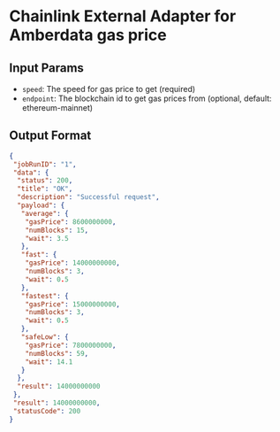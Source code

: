 # Chainlink External Adapter for Amberdata gas price

## Input Params

- `speed`: The speed for gas price to get (required)
- `endpoint`: The blockchain id to get gas prices from (optional, default: ethereum-mainnet)

## Output Format

```json
{
 "jobRunID": "1",
 "data": {
  "status": 200,
  "title": "OK",
  "description": "Successful request",
  "payload": {
   "average": {
    "gasPrice": 8600000000,
    "numBlocks": 15,
    "wait": 3.5
   },
   "fast": {
    "gasPrice": 14000000000,
    "numBlocks": 3,
    "wait": 0.5
   },
   "fastest": {
    "gasPrice": 15000000000,
    "numBlocks": 3,
    "wait": 0.5
   },
   "safeLow": {
    "gasPrice": 7800000000,
    "numBlocks": 59,
    "wait": 14.1
   }
  },
  "result": 14000000000
 },
 "result": 14000000000,
 "statusCode": 200
}
```

